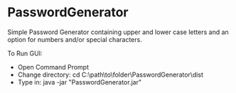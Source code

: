 # PasswordGenerator
Simple Password Generator containing upper and lower case letters and an option for numbers and/or special characters. 

To Run GUI: 
- Open Command Prompt
- Change directory: cd C:\path\to\folder\PasswordGenerator\dist
- Type in:  java -jar "PasswordGenerator.jar" 
